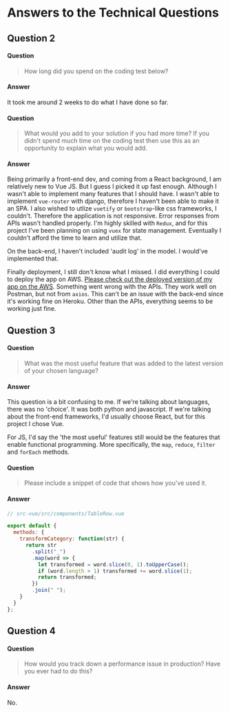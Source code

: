 # Answers to the Technical Questions

## Question 2

#### Question

> How long did you spend on the coding test below?

#### Answer

It took me around 2 weeks to do what I have done so far.

#### Question

> What would you add to your solution if you had more time? If you didn't spend much time on the coding test then use this as an opportunity to explain what you would add.

#### Answer

Being primarily a front-end dev, and coming from a React background, I am relatively new to Vue JS. But I guess I picked it up fast enough. Although I wasn't able to implement many features that I should have. I wasn't able to implement `vue-router` with django, therefore I haven't been able to make it an SPA. I also wished to utlize `vuetify` or `bootstrap`-like css frameworks, I couldn't. Therefore the application is not responsive. Error responses from APIs wasn't handled properly. I'm highly skilled with `Redux`, and for this project I've been planning on using `vuex` for state management. Eventually I couldn't afford the time to learn and utilize that.

On the back-end, I haven't included 'audit log' in the model. I would've implemented that.

Finally deployment, I still don't know what I missed. I did everything I could to deploy the app on AWS. [Please check out the deployed version of my app on the AWS](https://p8mpro6ohh.execute-api.us-east-1.amazonaws.com/dev/). Something went wrong with the APIs. They work well on Postman, but not from `axios`. This can't be an issue with the back-end since it's working fine on Heroku. Other than the APIs, everything seems to be working just fine.

## Question 3

#### Question

> What was the most useful feature that was added to the latest version of your chosen language?

#### Answer

This question is a bit confusing to me. If we're talking about languages, there was no 'choice'. It was both python and javascript. If we're talking about the front-end frameworks, I'd usually choose React, but for this project I chose Vue.

For JS, I'd say the 'the most useful' features still would be the features that enable functional programming. More specifically, the `map`, `reduce`, `filter` and `forEach` methods.

#### Question

> Please include a snippet of code that shows how you've used it.

#### Answer

```javascript
// src-vue/src/components/TableRow.vue

export default {
  methods: {
    transformCategory: function(str) {
      return str
        .split("_")
        .map(word => {
          let transformed = word.slice(0, 1).toUpperCase();
          if (word.length > 1) transformed += word.slice(1);
          return transformed;
        })
        .join(" ");
    }
  }
};
```

## Question 4

#### Question

> How would you track down a performance issue in production? Have you ever had to do this?

#### Answer

No.

